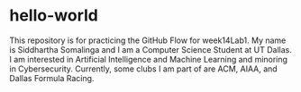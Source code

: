 # hello-world
This repository is for practicing the GitHub Flow for week14Lab1.
My name is Siddhartha Somalinga and I am a Computer Science Student at UT Dallas. I am interested in Artificial Intelligence and Machine Learning and minoring in Cybersecurity. Currently, some clubs I am part of are ACM, AIAA, and Dallas Formula Racing.